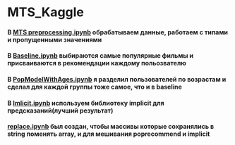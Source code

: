 # MTS_Kaggle
#### В [MTS preprocessing.ipynb](https://github.com/Danis2019/MTS_Kaggle/blob/master/MTS%20preprocessing.ipynb) обрабатываем данные, работаем с типами и пропущенными значениями
#### В [Baseline.ipynb](https://github.com/Danis2019/MTS_Kaggle/blob/master/Baseline.ipynb) выбираются самые популярные фильмы и присваиваются в рекомендации каждому польозвателю
#### В [PopModelWithAges.ipynb](https://github.com/Danis2019/MTS_Kaggle/blob/master/PopModelWithAges.ipynb) я разделил пользователей по возрастам и сделал для каждой группы тоже самое, что и в baseline
#### В [Imlicit.ipynb](https://github.com/Danis2019/MTS_Kaggle/blob/master/Imlicit.ipynb) используем библиотеку **implicit** для предсказаний(лучший результат)
#### [replace.ipynb](https://github.com/Danis2019/MTS_Kaggle/blob/master/replace.ipynb) был создан, чтобы массивы которые сохранялись в string поменять array, и для мешивания poprecommend и implicit 
